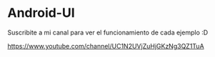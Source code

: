 # Android-UI

Suscribite a mi canal para ver el funcionamiento de cada ejemplo :D

https://www.youtube.com/channel/UC1N2UVjZuHjGKzNg3QZ1TuA
